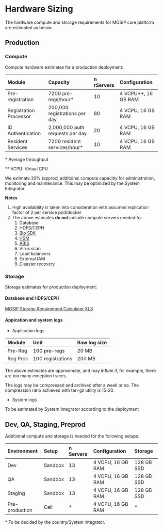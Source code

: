 # Hardware Sizing

The hardware compute and storage requirements for MOSIP core platform are estimated as below.

## Production

### Compute

Compute hardware estimates for a production deployment:

| Module | Capacity | n rServers | Configuration |
| :--- | :--- | :--- | :--- |
| Pre-registration | 7200 pre-regs/hour\* | 10 | 4 VCPU\*\*, 16 GB RAM |
| Registration Processor | 200,000 registrations per day | 80 | 4 VCPU, 16 GB RAM |
| ID Authentication | 2,000,000 auth requests per day | 20 | 4 VCPU, 16 GB RAM |
| Resident Services | 7200 resident services/hour\* | 10 | 4 VCPU, 16 GB RAM |

\* Average throughput

\*\* VCPU: Virtual CPU

We estimate 30% \(approx\) additional compute capacitiy for administration, monitoring and maintenance. This may be optimized by the System Integrator.

**Notes**

1. High availability is taken into consideration with assumed replication factor of 2 per service pod/docker
2. The above estimates **do not** include compute servers needed for
   1. Database
   2. HDFS/CEPH
   3. [Bio SDK](../biometrics/biometric-sdk.md)
   4. [HSM](hardware-security-module-hsm-specifications.md)
   5. [ABIS](../biometrics/automated-biometric-identification-system-abis.md)
   6. Virus scan
   7. Load balancers
   8. External IAM
   9. Disaster recovery 

### Storage

Storage estimates for production deployment:

#### Database and HDFS/CEPH

[MOSIP Storage Requirement Calculator XLS](https://github.com/mosip/documentation/blob/master/docs/_sources/hardware_sizing/MOSIP_Storage_Estimate-v1.1.xlsx)

#### Appication and system logs

* Application logs

| Module | Unit | Raw log size |
| :--- | :--- | :--- |
| Pre-Reg | 100 pre-regs | 20 MB |
| Reg Proc | 100 registrations | 200 MB |

The above estimates are approximate, and may inflate if, for example, there are too many exception traces.

The logs may be compressed and archived after a week or so. The compression ratio achieved with tar+gz utility is 15-20.

* System logs

To be estimated by System Integrator according to the deployment

## Dev, QA, Staging, Preprod

Additional compute and storage is needed for the following setups.

| Environment | Setup | n Servers | Configuration | Storage |
| :--- | :--- | :--- | :--- | :--- |
| Dev | Sandbox | 13 | 4 VCPU, 16 GB RAM | 128 GB SSD |
| QA | Sandbox | 13 | 4 VCPU, 16 GB RAM | 128 GB SSD |
| Staging | Sandbox | 13 | 4 VCPU, 16 GB RAM | 128 GB SSD |
| Pre-production | Cell | \* | 4 VCPU, 16 GB RAM | \* |

\* To be decided by the country/System Integrator.

